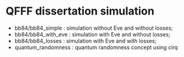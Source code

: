 # QFFF dissertation simulation

* bb84/bb84_simple : simulation without Eve and without losses;
* bb84/bb84_with_eve : simulation with Eve and without losses;
* bb84/bb84_losses : simulation with Eve and with losses;
* quantum_randomness : quantum randomness concept using cirq
